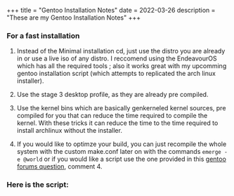 +++
title = "Gentoo Installation Notes"
date = 2022-03-26
description = "These are my Gentoo Installation Notes"
+++

### For a fast installation

1) Instead of the Minimal installation cd, just use the distro you are already in or use a live iso of any distro. I reccomend using the EndeavourOS which has all the required tools ; also it works great with my upcomming gentoo installation script (which attempts to replicated the arch linux installer).

2) Use the stage 3 desktop profile, as they are already pre compiled.

3) Use the kernel bins which are basically genkerneled kernel sources, pre compiled for you that can reduce the time required to compile the kernel. With these tricks it can reduce the time to the time required to install archlinux without the installer.

4) If you would like to optimze your build, you can just recompile the whole system with the custom make.conf later on with the commands `emerge -e @world` or if you would like a script use the one provided in this [gentoo forums question](https://forums.gentoo.org/viewtopic-t-1041480-start-0.html), comment 4.

### Here is the script:

<script src="https://gist.github.com/ThamognyaKodi/a62bd48ff95b67449c8b90b1855e865d.js"></script>
